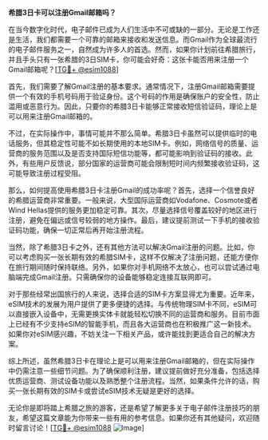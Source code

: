 **希腊3日卡可以注册Gmail邮箱吗？**

在当今数字化时代，电子邮件已成为人们生活中不可或缺的一部分。无论是工作还是生活，我们都需要一个可靠的邮箱来接收和发送信息。而Gmail作为全球最流行的电子邮件服务之一，自然成为许多人的首选。然而，如果你计划前往希腊旅行，并且手头只有一张希腊的3日SIM卡，你可能会好奇：这张卡能否用来注册一个Gmail邮箱呢？[[TG💪+ @esim1088](https://t.me/s/esim1088)]

首先，我们需要了解Gmail注册的基本要求。通常情况下，注册Gmail邮箱需要提供一个有效的手机号码用于验证身份。这个号码的作用是确保账户的安全性，防止滥用或恶意行为。因此，只要你的希腊3日卡能够正常接收短信验证码，理论上是可以用来注册Gmail邮箱的。

不过，在实际操作中，事情可能并不那么简单。希腊3日卡虽然可以提供临时的电话服务，但其稳定性可能不如长期使用的本地SIM卡。例如，网络信号的质量、运营商的服务范围以及是否支持国际短信功能等，都可能影响到验证码的接收。此外，有些用户反馈说，部分国家的运营商可能会限制短时间内频繁接收验证码，这可能导致注册过程受阻。

那么，如何提高使用希腊3日卡注册Gmail的成功率呢？首先，选择一个信誉良好的希腊运营商非常重要。一般来说，大型国际运营商如Vodafone、Cosmote或者Wind Hellas提供的服务更加稳定可靠。其次，尽量选择信号覆盖较好的地区进行注册，避免在偏远或信号较弱的地方操作。最后，建议提前测试一下手机的接收验证码功能，确保一切正常后再开始注册流程。

当然，除了希腊3日卡之外，还有其他方法可以解决Gmail注册的问题。比如，你可以考虑购买一张长期有效的希腊SIM卡，这样不仅解决了注册问题，还能方便你在旅行期间随时保持联络。另外，如果你对手机网络不太放心，也可以尝试通过电脑端完成Gmail注册。只需确保你的设备能够稳定连接互联网即可。

对于那些经常出国旅行的人来说，选择合适的SIM卡方案显得尤为重要。近年来，eSIM技术的发展为用户提供了更多便捷的选择。与传统物理SIM卡不同，eSIM可以直接嵌入设备中，无需更换实体卡就能轻松切换不同的运营商和服务。目前市面上已经有不少支持eSIM的智能手机，而且各大运营商也在积极推广这一新技术。如果你对eSIM感兴趣，不妨关注一下相关产品，或许能找到更适合自己的解决方案。

综上所述，虽然希腊3日卡在理论上是可以用来注册Gmail邮箱的，但在实际操作中仍需注意一些细节问题。为了确保顺利注册，建议提前做好充分准备，包括选择优质运营商、测试设备功能以及熟悉整个注册流程。当然，如果条件允许的话，购买一张长期有效的SIM卡或尝试eSIM技术无疑是更好的选择。

无论你是即将踏上希腊之旅的游客，还是希望了解更多关于电子邮件注册技巧的朋友，希望这篇文章能为你带来一些有用的参考信息。如果你还有其他疑问，欢迎随时留言讨论！[[TG💪+ @esim1088](https://t.me/s/esim1088) ![Image](https://i.postimg.cc/4NQfJmqS/Snipaste-2025-05-13-00-14-12.png)]